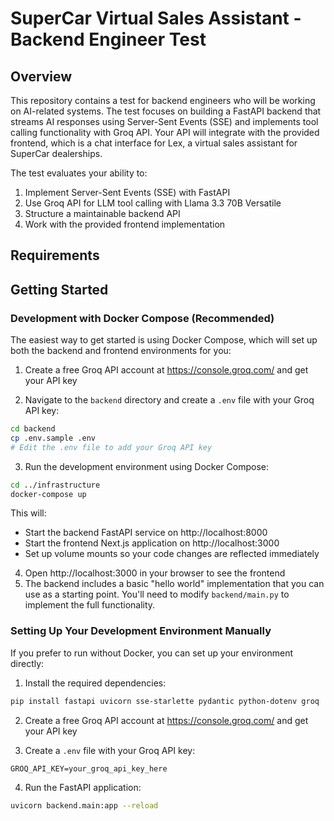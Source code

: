 # SuperCar Virtual Sales Assistant - Backend Engineer Test

## Overview

This repository contains a test for backend engineers who will be working on AI-related systems. The test focuses on building a FastAPI backend that streams AI responses using Server-Sent Events (SSE) and implements tool calling functionality with Groq API. Your API will integrate with the provided frontend, which is a chat interface for Lex, a virtual sales assistant for SuperCar dealerships.

The test evaluates your ability to:
1. Implement Server-Sent Events (SSE) with FastAPI
2. Use Groq API for LLM tool calling with Llama 3.3 70B Versatile
3. Structure a maintainable backend API
4. Work with the provided frontend implementation

## Requirements

## Getting Started

### Development with Docker Compose (Recommended)

The easiest way to get started is using Docker Compose, which will set up both the backend and frontend environments for you:

1. Create a free Groq API account at https://console.groq.com/ and get your API key

2. Navigate to the `backend` directory and create a `.env` file with your Groq API key:
```bash
cd backend
cp .env.sample .env
# Edit the .env file to add your Groq API key
```

3. Run the development environment using Docker Compose:
```bash
cd ../infrastructure
docker-compose up
```

This will:
- Start the backend FastAPI service on http://localhost:8000
- Start the frontend Next.js application on http://localhost:3000
- Set up volume mounts so your code changes are reflected immediately

4. Open http://localhost:3000 in your browser to see the frontend
5. The backend includes a basic "hello world" implementation that you can use as a starting point. You'll need to modify `backend/main.py` to implement the full functionality.

### Setting Up Your Development Environment Manually

If you prefer to run without Docker, you can set up your environment directly:

1. Install the required dependencies:
```bash
pip install fastapi uvicorn sse-starlette pydantic python-dotenv groq
```

2. Create a free Groq API account at https://console.groq.com/ and get your API key

3. Create a `.env` file with your Groq API key:
```
GROQ_API_KEY=your_groq_api_key_here
```

4. Run the FastAPI application:
```bash
uvicorn backend.main:app --reload
```

